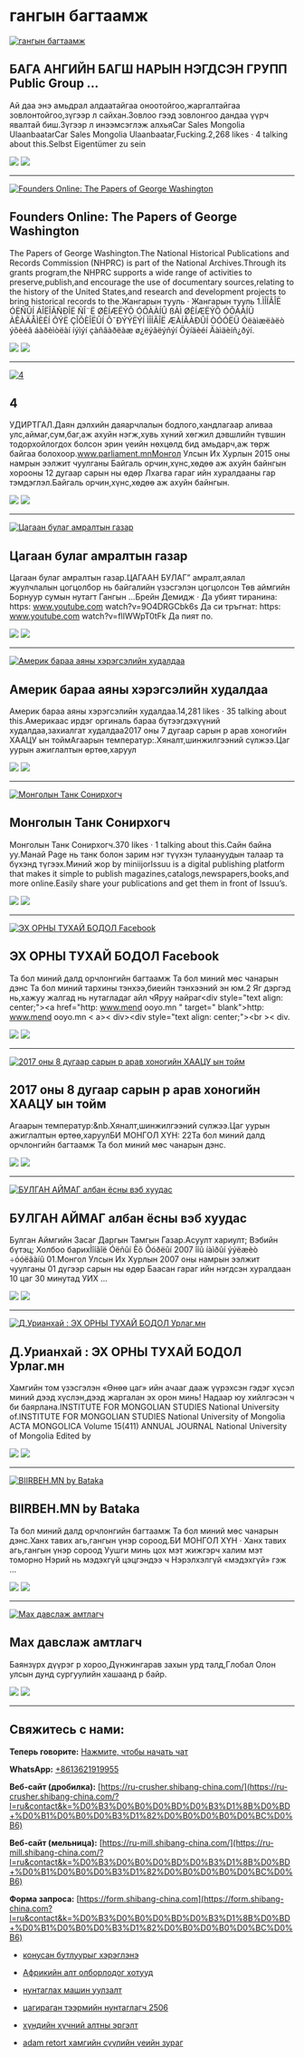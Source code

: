 # гангын багтаамж

<a href="https://swt.shibang-china.com/?l=ru&img&k=%D0%B3%D0%B0%D0%BD%D0%B3%D1%8B%D0%BD+%D0%B1%D0%B0%D0%B3%D1%82%D0%B0%D0%B0%D0%BC%D0%B6" target="_blank">![гангын багтаамж](http://static.shibang-china.com/all-800x300/586.jpg)</a>

## БАГА АНГИЙН БАГШ НАРЫН НЭГДСЭН ГРУПП Public Group …
Ай даа энэ амьдрал алдаатайгаа оноотойгоо,жаргалтайгаа зовлонтойгоо,зүгээр л сайхан.Зовлоо гээд зовлонгоо дандаа үүрч явалтай биш.Зүгээр л инээмсэглэж алхьяCar Sales Mongolia UlaanbaatarCar Sales Mongolia Ulaanbaatar,Fucking.2,268 likes &#183; 4 talking about this.Selbst Eigent&#252;mer zu sein


<a href="https://whatsapp.shibangsoft.com/WhatsApp.php" target="_blank" title="WhatsApp">![](http://static.shibang-china.com/icon/whatsapp.png)</a> <a href="https://swt.shibang-china.com/?l=ru&icon&k=%D0%B3%D0%B0%D0%BD%D0%B3%D1%8B%D0%BD+%D0%B1%D0%B0%D0%B3%D1%82%D0%B0%D0%B0%D0%BC%D0%B6" target="_blank">![](http://static.shibang-china.com/icon/chat-ru.png)</a>

---

<a href="https://swt.shibang-china.com/?l=ru&img&k=%D0%B3%D0%B0%D0%BD%D0%B3%D1%8B%D0%BD+%D0%B1%D0%B0%D0%B3%D1%82%D0%B0%D0%B0%D0%BC%D0%B6" target="_blank">![Founders Online: The Papers of George Washington](http://static.shibang-china.com/all-800x300/127.jpg)</a>

## Founders Online: The Papers of George Washington
The Papers of George Washington.The National Historical Publications and Records Commission (NHPRC) is part of the National Archives.Through its grants program,the NHPRC supports a wide range of activities to preserve,publish,and encourage the use of documentary sources,relating to the history of the United States,and research and development projects to bring historical records to the.Жангарын тууль&nbsp;&#0183;&#32;Жангарын тууль 1.&#204;&#206;&#205;&#195;&#206;&#203; &#211;&#203;&#209;&#219;&#205; &#193;&#206;&#203;&#206;&#194;&#209;&#208;&#206;&#203; &#209;&#206;&#168;&#203; &#216;&#200;&#205;&#198;&#203;&#221;&#213; &#211;&#213;&#192;&#192;&#205;&#219; &#223;&#192;&#204; &#216;&#200;&#205;&#198;&#203;&#221;&#213; &#211;&#213;&#192;&#192;&#205;&#219; &#192;&#202;&#192;&#196;&#197;&#204;&#200;&#201;&#205; &#213;&#221;&#203; &#199;&#206;&#213;&#200;&#206;&#203;&#219;&#205; &#213;&#175;&#208;&#221;&#221;&#203;&#221;&#205; &#204;&#206;&#205;&#195;&#206;&#203; &#198;&#192;&#205;&#195;&#192;&#208;&#219;&#205; &#210;&#211;&#211;&#203;&#220; &#211;&#235;&#224;&#236;&#230;&#235;&#224;&#235;&#242; &#253;&#245;&#232;&#233;&#227; &#225;&#224;&#240;&#232;&#236;&#242;&#235;&#224;&#237; &#237;&#253;&#236;&#253;&#237; &#231;&#224;&#241;&#226;&#224;&#240;&#235;&#224;&#230; &#248;&#191;&#235;&#253;&#227;&#235;&#253;&#241;&#253;&#237; &#214;&#253;&#237;&#228;&#232;&#233;&#237; &#196;&#224;&#236;&#228;&#232;&#237;&#241;&#191;&#240;&#253;&#237;.


<a href="https://whatsapp.shibangsoft.com/WhatsApp.php" target="_blank" title="WhatsApp">![](http://static.shibang-china.com/icon/whatsapp.png)</a> <a href="https://swt.shibang-china.com/?l=ru&icon&k=%D0%B3%D0%B0%D0%BD%D0%B3%D1%8B%D0%BD+%D0%B1%D0%B0%D0%B3%D1%82%D0%B0%D0%B0%D0%BC%D0%B6" target="_blank">![](http://static.shibang-china.com/icon/chat-ru.png)</a>

---

<a href="https://swt.shibang-china.com/?l=ru&img&k=%D0%B3%D0%B0%D0%BD%D0%B3%D1%8B%D0%BD+%D0%B1%D0%B0%D0%B3%D1%82%D0%B0%D0%B0%D0%BC%D0%B6" target="_blank">![4](http://static.shibang-china.com/all-800x300/793.jpg)</a>

## 4
УДИРТГАЛ.Даян дэлхийн даяарчлалын бодлого,хандлагаар аливаа улс,аймаг,сум,баг,аж ахуйн нэгж,хувь хүний хөгжил дэвшлийн түвшин тодорхойлогдох болсон эрин үеийн нөхцөлд бид амьдарч,аж төрж байгаа болохоор.www.parliament.mnМонгол Улсын Их Хурлын 2015 оны намрын ээлжит чуулганы Байгаль орчин,хүнс,хөдөө аж ахуйн байнгын хорооны 12 дугаар сарын ны өдөр Лхагва гараг ийн хуралдааны гар тэмдэглэл.Байгаль орчин,хүнс,хөдөө аж ахуйн байнгын.


<a href="https://whatsapp.shibangsoft.com/WhatsApp.php" target="_blank" title="WhatsApp">![](http://static.shibang-china.com/icon/whatsapp.png)</a> <a href="https://swt.shibang-china.com/?l=ru&icon&k=%D0%B3%D0%B0%D0%BD%D0%B3%D1%8B%D0%BD+%D0%B1%D0%B0%D0%B3%D1%82%D0%B0%D0%B0%D0%BC%D0%B6" target="_blank">![](http://static.shibang-china.com/icon/chat-ru.png)</a>

---

<a href="https://swt.shibang-china.com/?l=ru&img&k=%D0%B3%D0%B0%D0%BD%D0%B3%D1%8B%D0%BD+%D0%B1%D0%B0%D0%B3%D1%82%D0%B0%D0%B0%D0%BC%D0%B6" target="_blank">![Цагаан булаг амралтын газар](http://static.shibang-china.com/all-800x300/1106.jpg)</a>

## Цагаан булаг амралтын газар
Цагаан булаг амралтын газар.ЦАГААН БУЛАГ” амралт,аялал жуулчлалын цогцолбор нь байгалийн үзэсгэлэн цогцолсон Төв аймгийн Борнуур сумын нутагт Гангын …Брейн Демидж&nbsp;&#0183;&#32;Да убият тиранина: https: www.youtube.com watch?v=9O4DRGCbk6s Да си тръгнат: https: www.youtube.com watch?v=flIWWpT0tFk Да пият по.


<a href="https://whatsapp.shibangsoft.com/WhatsApp.php" target="_blank" title="WhatsApp">![](http://static.shibang-china.com/icon/whatsapp.png)</a> <a href="https://swt.shibang-china.com/?l=ru&icon&k=%D0%B3%D0%B0%D0%BD%D0%B3%D1%8B%D0%BD+%D0%B1%D0%B0%D0%B3%D1%82%D0%B0%D0%B0%D0%BC%D0%B6" target="_blank">![](http://static.shibang-china.com/icon/chat-ru.png)</a>

---

<a href="https://swt.shibang-china.com/?l=ru&img&k=%D0%B3%D0%B0%D0%BD%D0%B3%D1%8B%D0%BD+%D0%B1%D0%B0%D0%B3%D1%82%D0%B0%D0%B0%D0%BC%D0%B6" target="_blank">![Америк бараа аяны хэрэгсэлийн худалдаа](http://static.shibang-china.com/all-800x300/1254.jpg)</a>

## Америк бараа аяны хэрэгсэлийн худалдаа
Америк бараа аяны хэрэгсэлийн худалдаа.14,281 likes &#183; 35 talking about this.Америкаас ирдэг оргиналь бараа бүтээгдэхүүний худалдаа,захиалгат худалдаа2017 оны 7 дугаар сарын р арав хоногийн ХААЦУ ын тоймАгаарын температур:.Хяналт,шинжилгээний сүлжээ.Цаг уурын ажиглалтын өртөө,харуул


<a href="https://whatsapp.shibangsoft.com/WhatsApp.php" target="_blank" title="WhatsApp">![](http://static.shibang-china.com/icon/whatsapp.png)</a> <a href="https://swt.shibang-china.com/?l=ru&icon&k=%D0%B3%D0%B0%D0%BD%D0%B3%D1%8B%D0%BD+%D0%B1%D0%B0%D0%B3%D1%82%D0%B0%D0%B0%D0%BC%D0%B6" target="_blank">![](http://static.shibang-china.com/icon/chat-ru.png)</a>

---

<a href="https://swt.shibang-china.com/?l=ru&img&k=%D0%B3%D0%B0%D0%BD%D0%B3%D1%8B%D0%BD+%D0%B1%D0%B0%D0%B3%D1%82%D0%B0%D0%B0%D0%BC%D0%B6" target="_blank">![Монголын Танк Сонирхогч](http://static.shibang-china.com/all-800x300/620.jpg)</a>

## Монголын Танк Сонирхогч
Монголын Танк Сонирхогч.370 likes &#183; 1 talking about this.Сайн байна уу.Манай Page нь танк болон зарим нэг түүхэн тулаануудын талаар та бүхэнд түгээх.Миний жор by miniijorIssuu is a digital publishing platform that makes it simple to publish magazines,catalogs,newspapers,books,and more online.Easily share your publications and get them in front of Issuu’s.


<a href="https://whatsapp.shibangsoft.com/WhatsApp.php" target="_blank" title="WhatsApp">![](http://static.shibang-china.com/icon/whatsapp.png)</a> <a href="https://swt.shibang-china.com/?l=ru&icon&k=%D0%B3%D0%B0%D0%BD%D0%B3%D1%8B%D0%BD+%D0%B1%D0%B0%D0%B3%D1%82%D0%B0%D0%B0%D0%BC%D0%B6" target="_blank">![](http://static.shibang-china.com/icon/chat-ru.png)</a>

---

<a href="https://swt.shibang-china.com/?l=ru&img&k=%D0%B3%D0%B0%D0%BD%D0%B3%D1%8B%D0%BD+%D0%B1%D0%B0%D0%B3%D1%82%D0%B0%D0%B0%D0%BC%D0%B6" target="_blank">![ЭХ ОРНЫ ТУХАЙ БОДОЛ Facebook](http://static.shibang-china.com/all-800x300/455.jpg)</a>

## ЭХ ОРНЫ ТУХАЙ БОДОЛ Facebook
Та бол миний далд орчлонгийн багтаамж Та бол миний мөс чанарын дэнс Та бол миний тархины тэнхээ,биеийн тэнхээний эн юм.2 Яг дэргэд нь,хажуу жалгад нь нутагладаг айл чЯруу найраг&lt;div style=&quot;text align: center;&quot;&gt;&lt;a href=&quot;http: www.mend ooyo.mn &quot; target=&quot; blank&quot;&gt;http: www.mend ooyo.mn &lt; a&gt;&lt; div&gt;&lt;div style=&quot;text align: center;&quot;&gt;&lt;br &gt;&lt; div.


<a href="https://whatsapp.shibangsoft.com/WhatsApp.php" target="_blank" title="WhatsApp">![](http://static.shibang-china.com/icon/whatsapp.png)</a> <a href="https://swt.shibang-china.com/?l=ru&icon&k=%D0%B3%D0%B0%D0%BD%D0%B3%D1%8B%D0%BD+%D0%B1%D0%B0%D0%B3%D1%82%D0%B0%D0%B0%D0%BC%D0%B6" target="_blank">![](http://static.shibang-china.com/icon/chat-ru.png)</a>

---

<a href="https://swt.shibang-china.com/?l=ru&img&k=%D0%B3%D0%B0%D0%BD%D0%B3%D1%8B%D0%BD+%D0%B1%D0%B0%D0%B3%D1%82%D0%B0%D0%B0%D0%BC%D0%B6" target="_blank">![2017 оны 8 дугаар сарын р арав хоногийн ХААЦУ ын тойм](http://static.shibang-china.com/all-800x300/156.jpg)</a>

## 2017 оны 8 дугаар сарын р арав хоногийн ХААЦУ ын тойм
Агаарын температур:&amp;nb.Хяналт,шинжилгээний сүлжээ.Цаг уурын ажиглалтын өртөө,харуулБИ МОНГОЛ ХҮН: 22Та бол миний далд орчлонгийн багтаамж Та бол миний мөс чанарын дэнс.


<a href="https://whatsapp.shibangsoft.com/WhatsApp.php" target="_blank" title="WhatsApp">![](http://static.shibang-china.com/icon/whatsapp.png)</a> <a href="https://swt.shibang-china.com/?l=ru&icon&k=%D0%B3%D0%B0%D0%BD%D0%B3%D1%8B%D0%BD+%D0%B1%D0%B0%D0%B3%D1%82%D0%B0%D0%B0%D0%BC%D0%B6" target="_blank">![](http://static.shibang-china.com/icon/chat-ru.png)</a>

---

<a href="https://swt.shibang-china.com/?l=ru&img&k=%D0%B3%D0%B0%D0%BD%D0%B3%D1%8B%D0%BD+%D0%B1%D0%B0%D0%B3%D1%82%D0%B0%D0%B0%D0%BC%D0%B6" target="_blank">![БУЛГАН АЙМАГ албан ёсны вэб хуудас](http://static.shibang-china.com/all-800x300/1275.jpg)</a>

## БУЛГАН АЙМАГ албан ёсны вэб хуудас
Булган Аймгийн Засаг Даргын Тамгын Газар.Асуулт хариулт; Вэбийн бүтэц; Холбоо барих&#204;&#238;&#237;&#227;&#238;&#235; &#211;&#235;&#241;&#251;&#237; &#200;&#245; &#213;&#243;&#240;&#235;&#251;&#237; 2007 &#238;&#237;&#251; &#237;&#224;&#236;&#240;&#251;&#237; &#253;&#253;&#235;&#230;&#232;&#242; &#247;&#243;&#243;&#235;&#227;&#224;&#237;&#251; 01.Монгол Улсын Их Хурлын 2007 оны намрын ээлжит чуулганы 01 дүгээр сарын ны өдөр Баасан гараг ийн нэгдсэн хуралдаан 10 цаг 30 минутад УИХ …


<a href="https://whatsapp.shibangsoft.com/WhatsApp.php" target="_blank" title="WhatsApp">![](http://static.shibang-china.com/icon/whatsapp.png)</a> <a href="https://swt.shibang-china.com/?l=ru&icon&k=%D0%B3%D0%B0%D0%BD%D0%B3%D1%8B%D0%BD+%D0%B1%D0%B0%D0%B3%D1%82%D0%B0%D0%B0%D0%BC%D0%B6" target="_blank">![](http://static.shibang-china.com/icon/chat-ru.png)</a>

---

<a href="https://swt.shibang-china.com/?l=ru&img&k=%D0%B3%D0%B0%D0%BD%D0%B3%D1%8B%D0%BD+%D0%B1%D0%B0%D0%B3%D1%82%D0%B0%D0%B0%D0%BC%D0%B6" target="_blank">![Д.Урианхай : ЭХ ОРНЫ ТУХАЙ БОДОЛ Урлаг.мн](http://static.shibang-china.com/all-800x300/1293.jpg)</a>

## Д.Урианхай : ЭХ ОРНЫ ТУХАЙ БОДОЛ Урлаг.мн
Хамгийн том үзэсгэлэн &#171;Өнөө цаг&#187; ийн ачааг дааж үүрэхсэн гэдэг хүсэл миний дээд хүслэн,дээд жаргалан эх орон минь! Надаар юу хийлгэсэн ч би баярлана.INSTITUTE FOR MONGOLIAN STUDIES National University of.INSTITUTE FOR MONGOLIAN STUDIES National University of Mongolia ACTA MONGOLICA Volume 15(411) ANNUAL JOURNAL National University of Mongolia Edited by


<a href="https://whatsapp.shibangsoft.com/WhatsApp.php" target="_blank" title="WhatsApp">![](http://static.shibang-china.com/icon/whatsapp.png)</a> <a href="https://swt.shibang-china.com/?l=ru&icon&k=%D0%B3%D0%B0%D0%BD%D0%B3%D1%8B%D0%BD+%D0%B1%D0%B0%D0%B3%D1%82%D0%B0%D0%B0%D0%BC%D0%B6" target="_blank">![](http://static.shibang-china.com/icon/chat-ru.png)</a>

---

<a href="https://swt.shibang-china.com/?l=ru&img&k=%D0%B3%D0%B0%D0%BD%D0%B3%D1%8B%D0%BD+%D0%B1%D0%B0%D0%B3%D1%82%D0%B0%D0%B0%D0%BC%D0%B6" target="_blank">![BIIRBEH.MN by Bataka](http://static.shibang-china.com/all-800x300/716.jpg)</a>

## BIIRBEH.MN by Bataka
Та бол миний далд орчлонгийн багтаамж Та бол миний мөс чанарын дэнс.Ханх тавих агь,гангын үнэр сороод.БИ МОНГОЛ ХҮН&nbsp;&#0183;&#32;Ханх тавих агь,гангын үнэр сороод Уушги минь цох мэт жижгэрч халим мэт томорно Нэрий нь мэдэхгүй цэцгэндээ ч Нэрэлхэлгүй &#171;мэдэхгүй&#187; гэж …


<a href="https://whatsapp.shibangsoft.com/WhatsApp.php" target="_blank" title="WhatsApp">![](http://static.shibang-china.com/icon/whatsapp.png)</a> <a href="https://swt.shibang-china.com/?l=ru&icon&k=%D0%B3%D0%B0%D0%BD%D0%B3%D1%8B%D0%BD+%D0%B1%D0%B0%D0%B3%D1%82%D0%B0%D0%B0%D0%BC%D0%B6" target="_blank">![](http://static.shibang-china.com/icon/chat-ru.png)</a>

---

<a href="https://swt.shibang-china.com/?l=ru&img&k=%D0%B3%D0%B0%D0%BD%D0%B3%D1%8B%D0%BD+%D0%B1%D0%B0%D0%B3%D1%82%D0%B0%D0%B0%D0%BC%D0%B6" target="_blank">![Мах давслаж амтлагч](http://static.shibang-china.com/all-800x300/647.jpg)</a>

## Мах давслаж амтлагч
Баянзүрх дүүрэг р хороо,Дүнжингарав захын урд талд,Глобал Олон улсын дунд сургуулийн хашаанд р байр.

<a href="https://whatsapp.shibangsoft.com/WhatsApp.php" target="_blank" title="WhatsApp">![](http://static.shibang-china.com/icon/whatsapp.png)</a> <a href="https://swt.shibang-china.com/?l=ru&icon&k=%D0%B3%D0%B0%D0%BD%D0%B3%D1%8B%D0%BD+%D0%B1%D0%B0%D0%B3%D1%82%D0%B0%D0%B0%D0%BC%D0%B6" target="_blank">![](http://static.shibang-china.com/icon/chat-ru.png)</a>

---
## Свяжитесь с нами:

**Теперь говорите:** [Нажмите, чтобы начать чат](https://swt.shibang-china.com?l=ru&contact&k=%D0%B3%D0%B0%D0%BD%D0%B3%D1%8B%D0%BD+%D0%B1%D0%B0%D0%B3%D1%82%D0%B0%D0%B0%D0%BC%D0%B6)

**WhatsApp:**  [+8613621919955](https://whatsapp.shibangsoft.com/WhatsApp.php)

**Веб-сайт (дробилка):** [https://ru-crusher.shibang-china.com/](https://ru-crusher.shibang-china.com/?l=ru&contact&k=%D0%B3%D0%B0%D0%BD%D0%B3%D1%8B%D0%BD+%D0%B1%D0%B0%D0%B3%D1%82%D0%B0%D0%B0%D0%BC%D0%B6)

**Веб-сайт (мельница):** [https://ru-mill.shibang-china.com/](https://ru-mill.shibang-china.com/?l=ru&contact&k=%D0%B3%D0%B0%D0%BD%D0%B3%D1%8B%D0%BD+%D0%B1%D0%B0%D0%B3%D1%82%D0%B0%D0%B0%D0%BC%D0%B6)

**Форма запроса:** [https://form.shibang-china.com](https://form.shibang-china.com?l=ru&contact&k=%D0%B3%D0%B0%D0%BD%D0%B3%D1%8B%D0%BD+%D0%B1%D0%B0%D0%B3%D1%82%D0%B0%D0%B0%D0%BC%D0%B6)

* [конусан бутлуурыг хэрэглэнэ](../129/%D0%BA%D0%BE%D0%BD%D1%83%D1%81%D0%B0%D0%BD%20%D0%B1%D1%83%D1%82%D0%BB%D1%83%D1%83%D1%80%D1%8B%D0%B3%20%D1%85%D1%8D%D1%80%D1%8D%D0%B3%D0%BB%D1%8D%D0%BD%D1%8D.md)

* [Африкийн алт олборлодог хотууд](../127/%D0%90%D1%84%D1%80%D0%B8%D0%BA%D0%B8%D0%B9%D0%BD%20%D0%B0%D0%BB%D1%82%20%D0%BE%D0%BB%D0%B1%D0%BE%D1%80%D0%BB%D0%BE%D0%B4%D0%BE%D0%B3%20%D1%85%D0%BE%D1%82%D1%83%D1%83%D0%B4.md)

* [нунтаглах машин уулзалт](../130/%D0%BD%D1%83%D0%BD%D1%82%D0%B0%D0%B3%D0%BB%D0%B0%D1%85%20%D0%BC%D0%B0%D1%88%D0%B8%D0%BD%20%D1%83%D1%83%D0%BB%D0%B7%D0%B0%D0%BB%D1%82.md)

* [цагираган тээрмийн нунтаглагч 2506](../129/%D1%86%D0%B0%D0%B3%D0%B8%D1%80%D0%B0%D0%B3%D0%B0%D0%BD%20%D1%82%D1%8D%D1%8D%D1%80%D0%BC%D0%B8%D0%B9%D0%BD%20%D0%BD%D1%83%D0%BD%D1%82%D0%B0%D0%B3%D0%BB%D0%B0%D0%B3%D1%87%202506.md)

* [хүндийн хүчний алтны эргэлт](../129/%D1%85%D2%AF%D0%BD%D0%B4%D0%B8%D0%B9%D0%BD%20%D1%85%D2%AF%D1%87%D0%BD%D0%B8%D0%B9%20%D0%B0%D0%BB%D1%82%D0%BD%D1%8B%20%D1%8D%D1%80%D0%B3%D1%8D%D0%BB%D1%82.md)

* [adam retort хамгийн сүүлийн үеийн зураг](../130/adam%20retort%20%D1%85%D0%B0%D0%BC%D0%B3%D0%B8%D0%B9%D0%BD%20%D1%81%D2%AF%D2%AF%D0%BB%D0%B8%D0%B9%D0%BD%20%D2%AF%D0%B5%D0%B8%D0%B9%D0%BD%20%D0%B7%D1%83%D1%80%D0%B0%D0%B3.md)